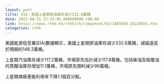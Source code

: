 ```yaml
---
layout: post
title: EIA：美國上星期原油庫存減少332.6萬桶
date: 2022-08-31 23:33:05.000000000 +08:00
link: https://news.rthk.hk/rthk/ch/component/k2/1665019-20220831.htm
categories: rthk
---
```


美國能源信息署(EIA)數據顯示，美國上星期原油庫存減少332.6萬桶，減幅遠高於預期的148.3萬桶。

上星期汽油庫存減少117.2萬桶，市場原先估計減少117.8萬桶。包括柴油及取暖油的蒸餾油庫存增加11.1萬桶，市場原先預料減少96萬桶。

上星期煉廠產能利用率下降1.1個百分點。
